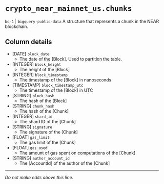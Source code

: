 # `crypto_near_mainnet_us.chunks`
`bq-1` | `bigquery-public-data`
A structure that represents a chunk in the NEAR blockchain.

## Column details
* [DATE]      `block_date`
  - The date of the [Block]. Used to partition the table.
* [INTEGER]   `block_height`
  - The height of the [Block]
* [INTEGER]   `block_timestamp`
  - The timestamp of the [Block] in nanoseconds
* [TIMESTAMP] `block_timestamp_utc`
  - The timestamp of the [Block] in UTC
* [STRING]    `block_hash`
  - The hash of the [Block]
* [STRING]    `chunk_hash`
  - The hash of the [Chunk]
* [INTEGER]   `shard_id`
  - The shard ID of the [Chunk]
* [STRING]    `signature`
  - The signature of the [Chunk]
* [FLOAT]     `gas_limit`
  - The gas limit of the [Chunk]
* [FLOAT]     `gas_used`
  - The amount of gas spent on computations of the [Chunk]
* [STRING]    `author_account_id`
  - The [AccountId] of the author of the [Chunk]

-------------------------------------------------------------------------------
*Do not make edits above this line.*
